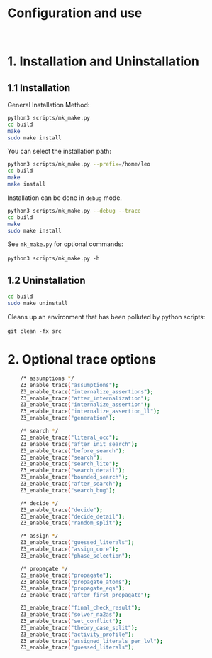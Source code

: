 # Configuration and use

‍

# 1. Installation and Uninstallation

## 1.1 Installation

General Installation Method:

```bash
python3 scripts/mk_make.py
cd build
make
sudo make install
```

You can select the installation path:

```bash
python3 scripts/mk_make.py --prefix=/home/leo
cd build
make
make install
```

Installation can be done in `debug`​ mode.

```bash
python3 scripts/mk_make.py --debug --trace
cd build
make
sudo make install
```

See `mk_make.py`​ for optional commands:

​`python3 scripts/mk_make.py -h`​

## 1.2 Uninstallation

```bash
cd build
sudo make uninstall
```

Cleans up an environment that has been polluted by python scripts:

​`git clean -fx src`​

# 2. Optional trace options

```bash
    /* assumptions */
    Z3_enable_trace("assumptions");
    Z3_enable_trace("internalize_assertions");
    Z3_enable_trace("after_internalization");
    Z3_enable_trace("internalize_assertion");
    Z3_enable_trace("internalize_assertion_ll");
    Z3_enable_trace("generation");

    /* search */
    Z3_enable_trace("literal_occ");
    Z3_enable_trace("after_init_search");
    Z3_enable_trace("before_search");
    Z3_enable_trace("search");
    Z3_enable_trace("search_lite");
    Z3_enable_trace("search_detail");
    Z3_enable_trace("bounded_search");
    Z3_enable_trace("after_search");
    Z3_enable_trace("search_bug");

    /* decide */
    Z3_enable_trace("decide");
    Z3_enable_trace("decide_detail");
    Z3_enable_trace("random_split");

    /* assign */
    Z3_enable_trace("guessed_literals");
    Z3_enable_trace("assign_core");
    Z3_enable_trace("phase_selection");

    /* propagate */
    Z3_enable_trace("propagate");
    Z3_enable_trace("propagate_atoms");
    Z3_enable_trace("propagate_eqs");
    Z3_enable_trace("after_first_propagate");

    Z3_enable_trace("final_check_result");
    Z3_enable_trace("solver_na2as");
    Z3_enable_trace("set_conflict");
    Z3_enable_trace("theory_case_split");
    Z3_enable_trace("activity_profile");
    Z3_enable_trace("assigned_literals_per_lvl");
    Z3_enable_trace("guessed_literals");
```

‍
